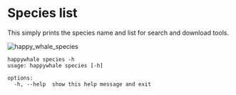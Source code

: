 # Species list

This simply prints the species name and list for search and download tools.

![happy_whale_species](https://github.com/open-oceans/happywhale/assets/6677629/304493cf-7732-41d4-85b4-82bf2a49f3a2)

```
happywhale species -h
usage: happywhale species [-h]

options:
  -h, --help  show this help message and exit
```
